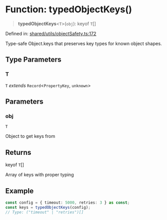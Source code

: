 # Function: typedObjectKeys()

> **typedObjectKeys**\<`T`\>(`obj`): keyof `T`[]

Defined in: [shared/utils/objectSafety.ts:172](https://github.com/Nick2bad4u/Uptime-Watcher/blob/2a45eeb1723f8f7089001af2c92aa07d82dfe7e4/shared/utils/objectSafety.ts#L172)

Type-safe Object.keys that preserves key types for known object shapes.

## Type Parameters

### T

`T` *extends* `Record`\<`PropertyKey`, `unknown`\>

## Parameters

### obj

`T`

Object to get keys from

## Returns

keyof `T`[]

Array of keys with proper typing

## Example

```typescript
const config = { timeout: 5000, retries: 3 } as const;
const keys = typedObjectKeys(config);
// Type: ("timeout" | "retries")[]
```
